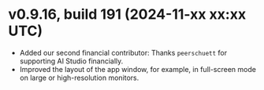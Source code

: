 # v0.9.16, build 191 (2024-11-xx xx:xx UTC)
- Added our second financial contributor: Thanks `peerschuett` for supporting AI Studio financially.
- Improved the layout of the app window, for example, in full-screen mode on large or high-resolution monitors.